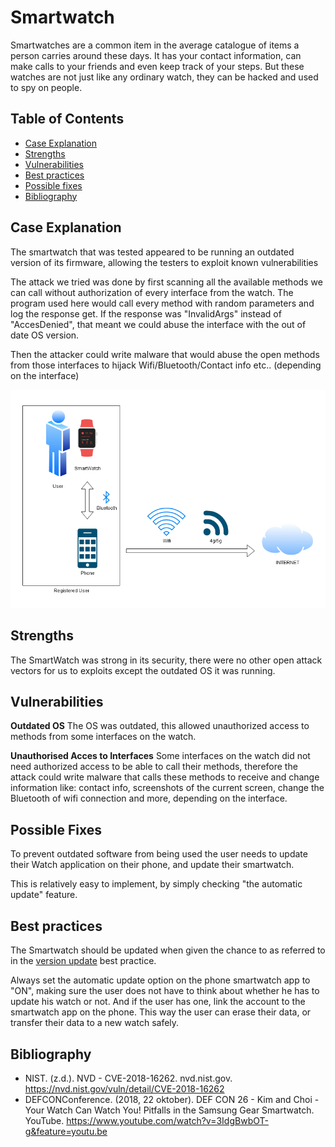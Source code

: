 # Smartwatch

Smartwatches are a common item in the average catalogue of items a person carries around these days. It has your contact information, can make calls to your friends and even keep track of your steps. But these watches are not just like any ordinary watch, they can be hacked and used to spy on people.

## Table of Contents

- [Case Explanation](#case-explanation)
- [Strengths](#bibliography)
- [Vulnerabilities](#vulnerabilities)
- [Best practices](#best-practices)
- [Possible fixes](#possible-fixes)
- [Bibliography](#bibliography)

## Case Explanation

The smartwatch that was tested appeared to be running an outdated version of its firmware, allowing the testers to exploit known vulnerabilities

The attack we tried was done by first scanning all the available methods we can call without authorization of every interface from the watch. The program used here would call every method with random parameters and log the response get. If the response was "InvalidArgs" instead of "AccesDenied", that meant we could abuse the interface with the out of date OS version.

Then the attacker could write malware that would abuse the open methods from those interfaces to hijack Wifi/Bluetooth/Contact info etc.. (depending on the interface)

![smartwatch-diagram](/assets/images/smartwatch-diagram.PNG)

## Strengths

The SmartWatch was strong in its security, there were no other open attack vectors for us to exploits except the outdated OS it was running.

## Vulnerabilities

**Outdated OS**
The OS was outdated, this allowed unauthorized access to methods from some interfaces on the watch.

**Unauthorised Acces to Interfaces**
Some interfaces on the watch did not need authorized access to be able to call their methods, therefore the attack could write malware that calls these methods to receive and change information like: contact info, screenshots of the current screen, change the Bluetooth of wifi connection and more, depending on the interface.

## Possible Fixes

To prevent outdated software from being used the user needs to update their Watch application on their phone, and update their smartwatch.

This is relatively easy to implement, by simply checking "the automatic update" feature.

## Best practices

The Smartwatch should be updated when given the chance to as referred to in the [version update](/bestpractices/versionupdate) best practice.

Always set the automatic update option on the phone smartwatch app to "ON", making sure the user does not have to think about whether he has to update his watch or not. And if the user has one, link the account to the smartwatch app on the phone. This way the user can erase their data, or transfer their data to a new watch safely.

## Bibliography

- NIST. (z.d.). NVD - CVE-2018-16262. nvd.nist.gov. <https://nvd.nist.gov/vuln/detail/CVE-2018-16262>
- DEFCONConference. (2018, 22 oktober). DEF CON 26 - Kim and Choi - Your Watch Can Watch You! Pitfalls in the Samsung Gear Smartwatch. YouTube. <https://www.youtube.com/watch?v=3IdgBwbOT-g&feature=youtu.be>

